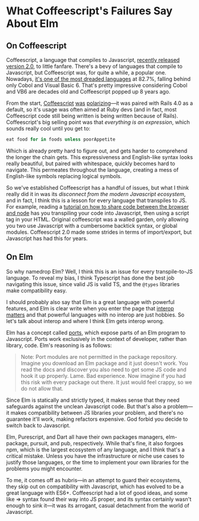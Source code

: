 # What Coffeescript's Failures Say About Elm

## On Coffeescript
Coffeescript, a language that compiles to Javascript, [recently released version 2.0](https://coffeescript.org/announcing-coffeescript-2/), to little fanfare. There's a bevy of languages that compile to Javascript, but Coffeescript was, for quite a while, a popular one. Nowadays, [it's one of the most dreaded languages](https://insights.stackoverflow.com/survey/2018/#most-loved-dreaded-and-wanted) at 82.7%, falling behind only Cobol and Visual Basic 6. That's pretty impressive considering Cobol and VB6 are decades old and Coffeescript popped up 8 years ago.

From the start, [Coffeescript](https://github.com/jashkenas/coffeescript/issues/4288) [was](http://ryanflorence.com/2011/case-against-coffeescript/) [polarizing](http://walkercoderanger.com/blog/2014/03/coffeescript-isnt-the-answer/)&mdash;it was paired with Rails 4.0 as a default, so it's usage was often aimed at Ruby devs (and in fact, most Coffeescript code still being written is being written because of Rails). Coffeescript's big selling point was that _everything is an expression_, which sounds really cool until you get to:

```coffeescript
eat food for in foods unless poorAppetite
```

Which is already pretty hard to figure out, and gets harder to comprehend the longer the chain gets. This expressiveness and English-like syntax looks really beautiful, but paired with whitespace, quickly becomes hard to navigate. This permeates throughout the language, creating a mess of English-like symbols replacing logical symbols.

So we've established Coffeescript has a handful of issues, but what I think really did it in was its _disconnect from the modern Javascript ecosystem_, and in fact, I think this is a lesson for every language that transpiles to JS. For example, reading a [tutorial on how to share code between the browser and node](http://coffeescript-cookbook.github.io/chapters/syntax/code_reuse_on_client_and_server) has you transpiling your code into Javascript, then using a script tag in your HTML. Original coffeescript was a walled garden, only allowing you two use Javascript with a cumbersome backtick syntax, or global modules. Coffeescript 2.0 made some strides in terms of import/export, but Javascript has had this for years.

## On Elm
So why namedrop Elm? Well, I think this is an issue for every transpile-to-JS language. To reveal my bias, I think Typescript has done the best job navigating this issue, since valid JS is valid TS, and the `@types` libraries make compatibility easy.

I should probably also say that Elm is a great language with powerful features, and Elm is clear write when you enter the page that [interop matters](https://guide.elm-lang.org/interop/) and that powerful languages with no interop are just hobbies. So let's talk about interop and where I think Elm gets interop wrong.

Elm has a concept called [ports](https://guide.elm-lang.org/interop/javascript.html), which expose parts of an Elm program to Javascript. Ports work exclusively in the context of developer, rather than library, code. Elm's reasoning is as follows:

> Note: Port modules are not permitted in the package repository. Imagine you download an Elm package and it just doesn't work. You read the docs and discover you also need to get some JS code and hook it up properly. Lame. Bad experience. Now imagine if you had this risk with every package out there. It just would feel crappy, so we do not allow that.

Since Elm is statically and strictly typed, it makes sense that they need safeguards against the unclean Javascript code. But that's also a problem&mdash;it makes compatibility between JS libraries _your_ problem, and there's no guarantee it'll work, making refactors expensive. God forbid you decide to switch back to Javascript.

Elm, Purescript, and Dart all have their own packages managers, elm-package, pursuit, and pub, respectively. While that's fine, it also forgoes npm, which is the largest ecosystem of any language, and I think that's a critical mistake. Unless you have the infrastructure or niche use cases to justify those languages, or the time to implement your own libraries for the problems you might encounter.

To me, it comes off as hubris&mdash;in an attempt to guard their ecosystems, they skip out on compatibility with Javascript, which has evolved to be a great language with ES6+. Coffeescript had a lot of good ideas, and some like => syntax found their way into JS proper, and its syntax certainly wasn't enough to sink it&mdash;it was its arrogant, casual detachment from the world of Javascript.